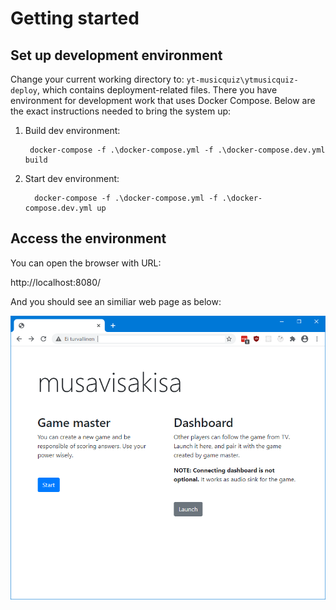 # Getting started

## Set up development environment

Change your current working directory to: `yt-musicquiz\ytmusicquiz-deploy`, which contains deployment-related files. There you have environment for development work that uses Docker Compose. Below are the exact instructions needed to bring the system up:

1. Build dev environment:

        docker-compose -f .\docker-compose.yml -f .\docker-compose.dev.yml build

2. Start dev environment:

         docker-compose -f .\docker-compose.yml -f .\docker-compose.dev.yml up

## Access the environment

You can open the browser with URL:

http://localhost:8080/

And you should see an similiar web page as below:

![Front page of the application](frontpage.png)